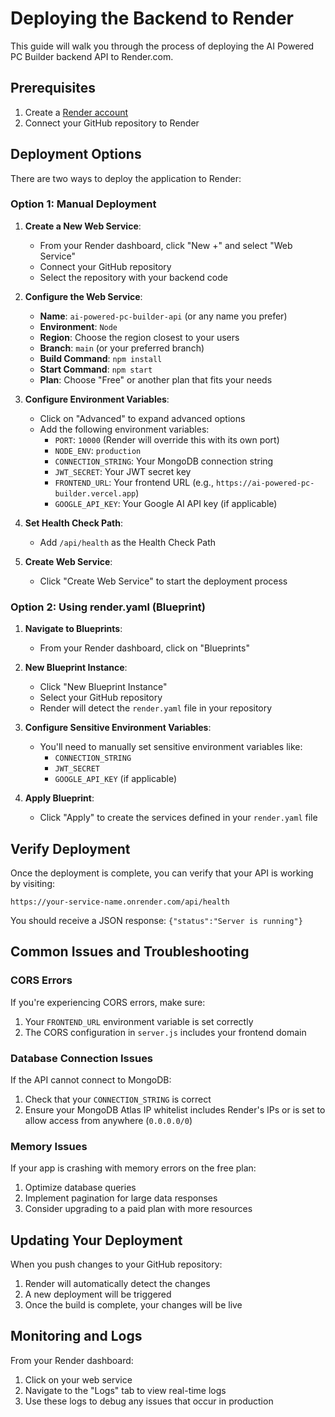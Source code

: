# Deploying the Backend to Render

This guide will walk you through the process of deploying the AI Powered PC Builder backend API to Render.com.

## Prerequisites

1. Create a [Render account](https://render.com/signup)
2. Connect your GitHub repository to Render

## Deployment Options

There are two ways to deploy the application to Render:

### Option 1: Manual Deployment

1. **Create a New Web Service**:
   - From your Render dashboard, click "New +" and select "Web Service"
   - Connect your GitHub repository
   - Select the repository with your backend code

2. **Configure the Web Service**:
   - **Name**: `ai-powered-pc-builder-api` (or any name you prefer)
   - **Environment**: `Node`
   - **Region**: Choose the region closest to your users
   - **Branch**: `main` (or your preferred branch)
   - **Build Command**: `npm install`
   - **Start Command**: `npm start`
   - **Plan**: Choose "Free" or another plan that fits your needs

3. **Configure Environment Variables**:
   - Click on "Advanced" to expand advanced options
   - Add the following environment variables:
     - `PORT`: `10000` (Render will override this with its own port)
     - `NODE_ENV`: `production`
     - `CONNECTION_STRING`: Your MongoDB connection string
     - `JWT_SECRET`: Your JWT secret key
     - `FRONTEND_URL`: Your frontend URL (e.g., `https://ai-powered-pc-builder.vercel.app`)
     - `GOOGLE_API_KEY`: Your Google AI API key (if applicable)

4. **Set Health Check Path**:
   - Add `/api/health` as the Health Check Path

5. **Create Web Service**:
   - Click "Create Web Service" to start the deployment process

### Option 2: Using render.yaml (Blueprint)

1. **Navigate to Blueprints**:
   - From your Render dashboard, click on "Blueprints"

2. **New Blueprint Instance**:
   - Click "New Blueprint Instance"
   - Select your GitHub repository
   - Render will detect the `render.yaml` file in your repository

3. **Configure Sensitive Environment Variables**:
   - You'll need to manually set sensitive environment variables like:
     - `CONNECTION_STRING`
     - `JWT_SECRET`
     - `GOOGLE_API_KEY` (if applicable)

4. **Apply Blueprint**:
   - Click "Apply" to create the services defined in your `render.yaml` file

## Verify Deployment

Once the deployment is complete, you can verify that your API is working by visiting:

```
https://your-service-name.onrender.com/api/health
```

You should receive a JSON response: `{"status":"Server is running"}`

## Common Issues and Troubleshooting

### CORS Errors

If you're experiencing CORS errors, make sure:

1. Your `FRONTEND_URL` environment variable is set correctly
2. The CORS configuration in `server.js` includes your frontend domain

### Database Connection Issues

If the API cannot connect to MongoDB:

1. Check that your `CONNECTION_STRING` is correct
2. Ensure your MongoDB Atlas IP whitelist includes Render's IPs or is set to allow access from anywhere (`0.0.0.0/0`)

### Memory Issues

If your app is crashing with memory errors on the free plan:

1. Optimize database queries
2. Implement pagination for large data responses
3. Consider upgrading to a paid plan with more resources

## Updating Your Deployment

When you push changes to your GitHub repository:

1. Render will automatically detect the changes
2. A new deployment will be triggered
3. Once the build is complete, your changes will be live

## Monitoring and Logs

From your Render dashboard:

1. Click on your web service
2. Navigate to the "Logs" tab to view real-time logs
3. Use these logs to debug any issues that occur in production
